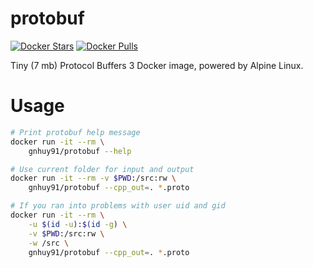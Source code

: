 # protobuf

[![Docker Stars](https://img.shields.io/docker/stars/gnhuy91/protobuf.svg)][hub] [![Docker Pulls](https://img.shields.io/docker/pulls/gnhuy91/protobuf.svg)][hub]

Tiny (7 mb) Protocol Buffers 3 Docker image, powered by Alpine Linux.

# Usage

```sh
# Print protobuf help message
docker run -it --rm \
    gnhuy91/protobuf --help

# Use current folder for input and output
docker run -it --rm -v $PWD:/src:rw \
    gnhuy91/protobuf --cpp_out=. *.proto

# If you ran into problems with user uid and gid
docker run -it --rm \
    -u $(id -u):$(id -g) \
    -v $PWD:/src:rw \
    -w /src \
    gnhuy91/protobuf --cpp_out=. *.proto
```

[hub]: https://hub.docker.com/r/gnhuy91/protobuf/
